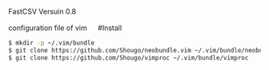 FastCSV
Versuin 0.8

configuration file of vim
　
#Install
```sh
$ mkdir -p ~/.vim/bundle
$ git clone https://github.com/Shougo/neobundle.vim ~/.vim/bundle/neobundle.vim
$ git clone https://github.com/Shougo/vimproc ~/.vim/bundle/vimproc
```
